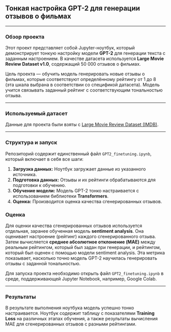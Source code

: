 ## Тонкая настройка GPT-2 для генерации отзывов о фильмах

---

### Обзор проекта

Этот проект представляет собой Jupyter-ноутбук, который демонстрирует тонкую настройку модели **GPT-2** для генерации текста с заданным настроением. В качестве датасета используется **Large Movie Review Dataset v1.0**, содержащий 50 000 отзывов о фильмах.

Цель проекта — обучить модель генерировать новые отзывы о фильмах, которые соответствуют определённому рейтингу от 1 до 8 (эта шкала выбрана в соответствии со спецификой датасета). Модель учится связывать заданный рейтинг с соответствующим тональностью отзыва.

---

### Используемый датасет

Данные для проекта были взяты с [Large Movie Review Dataset (IMDB)](https://ai.stanford.edu/~amaas/data/sentiment/).

---

### Структура и запуск

Репозиторий содержит единственный файл `GPT2_finetuning.ipynb`, который включает в себя все шаги:

1.  **Загрузка данных:** Ноутбук загружает данные из указанного источника.
2.  **Подготовка данных:** Отзывы и их рейтинги обрабатываются для подготовки к обучению.
3.  **Обучение модели:** Модель GPT-2 тонко настраивается с использованием библиотеки **Transformers**.
4.  **Оценка:** Производится оценка качества сгенерированных отзывов.

### Оценка
Для оценки качества сгенерированных отзывов используется отдельная, заранее обученная модель **sentiment analysis**. Она оценивает настроение (рейтинг) каждого сгенерированного отзыва. Затем вычисляется **среднее абсолютное отклонение (MAE)** между реальным рейтингом, который был задан при генерации, и рейтингом, который был оценен с помощью модели sentiment analysis. Эта метрика показывает, насколько точно модель GPT-2 научилась генерировать отзывы с заданной тональностью.

Для запуска проекта необходимо открыть файл `GPT2_finetuning.ipynb` в среде, поддерживающей Jupyter Notebook, например, Google Colab.

---

### Результаты

В результате выполнения ноутбука модель успешно тонко настраивается. Ноутбук содержит таблицу с показателями **Training Loss** на различных этапах обучения, а также результаты вычисления MAE для сгенерированных отзывов с разными рейтингами.
